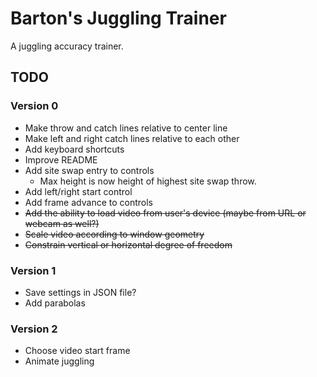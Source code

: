 # Barton's Juggling Trainer

A juggling accuracy trainer.

## TODO

### Version 0

* Make throw and catch lines relative to center line
* Make left and right catch lines relative to each other
* Add keyboard shortcuts
* Improve README
* Add site swap entry to controls
    * Max height is now height of highest site swap throw.
* Add left/right start control
* Add frame advance to controls
* ~~Add the ability to load video from user's device (maybe from URL or webcam as well?)~~
* ~~Scale video according to window geometry~~
* ~~Constrain vertical or horizontal degree of freedom~~

### Version 1

* Save settings in JSON file?
* Add parabolas

### Version 2

* Choose video start frame
* Animate juggling

